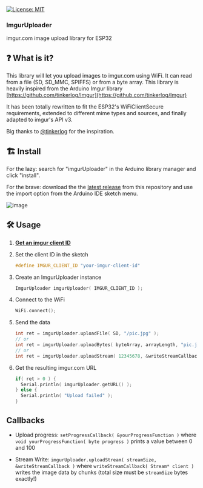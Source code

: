  
[![License: MIT](https://img.shields.io/github/license/mashape/apistatus.svg)](https://github.com/tobozo/M5Stack-SD-Updater/blob/master/LICENSE)
 

### ImgurUploader

imgur.com image upload library for ESP32



❓ What is it?
--------------
This library will let you upload images to imgur.com using WiFi.
It can read from a file (SD, SD_MMC, SPIFFS) or from a byte array.
This library is heavily inspired from the Arduino Imgur library [https://github.com/tinkerlog/Imgur](https://github.com/tinkerlog/Imgur)

It has been totally rewritten to fit the ESP32's WiFiClientSecure requirements, extended to different mime types and sources, and finally adapted to imgur's API v3.

Big thanks to [@tinkerlog](https://github.com/tinkerlog/) for the inspiration.


🏗️ Install
----------

For the lazy: search for "imgurUploader" in the Arduino library manager and click "install".

For the brave: download the the [latest release](https://github.com/tobozo/ImgurUploader/releases) from this repository and use the import option from the Arduino IDE sketch menu.

![image](https://user-images.githubusercontent.com/1893754/71663462-9eeca380-2d55-11ea-94fb-3b7ce9762cea.png)




🛠️ Usage
--------

1) **[Get an imgur client ID](https://medium.com/@microaeris/getting-started-with-the-imgur-api-4e96c352658a)**

2) Set the client ID in the sketch

    ```C
    #define IMGUR_CLIENT_ID "your-imgur-client-id"
    ```


3) Create an ImgurUploader instance

    ```C
    ImgurUploader imgurUploader( IMGUR_CLIENT_ID );
    ```


4) Connect to the WiFi

    ```C
    WiFi.connect();
    ```


5) Send the data

    ```C
    int ret = imgurUploader.uploadFile( SD, "/pic.jpg" );
    // or
    int ret = imgurUploader.uploadBytes( byteArray, arrayLength, "pic.jpg", "image/jpeg" );
    // or
    int ret = imgurUploader.uploadStream( 12345678, &writeStreamCallback, "pic.jpg", "image/jpeg" );  
    ```


6) Get the resulting imgur.com URL

    ```C
    if( ret > 0 ) {
      Serial.println( imgurUploader.getURL() );
    } else {
      Serial.println( "Upload failed" );
    }
    ```


Callbacks
---------

  - Upload progress: `setProgressCallback( &yourProgressFunction )` where `void yourProgressFunction( byte progress )` prints a value between 0 and 100

  - Stream Write: `imgurUploader.uploadStream( streamSize, &writeStreamCallback )` where `writeStreamCallback( Stream* client )` writes the image data by chunks (total size must be `streamSize` bytes exactly!)
  
  
  
